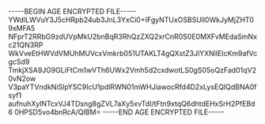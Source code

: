 -----BEGIN AGE ENCRYPTED FILE-----
YWdlLWVuY3J5cHRpb24ub3JnL3YxCi0+IFgyNTUxOSBSUll0WkJyMjZHT09xMFA5
NFprT2RRbG9zdUVpMkU2bnBqR3RhQzZXQ2xrCnR0S0E0MXFvMEdaSmNxc21QN3RP
WkVveEtHWVdVMUhMUVcxVmkrb051UTAKLT4gQXstZ3JlYXNlIElcKm9afVcgcSd9
TmkjXSA9JG9GLiFtCm1wVTh6UWx2Vmh5d2cxdwotLS0gS05oQzFad01qV20vN2ow
V3paYTVndkNiSlpYSC9IcU1pdlRWN01mWHJiawocRfd4D2xLysEQIQdBNA0fsyf1
aufnuhXylNTcxVJ4TDsng8gZVL7aXy5xvTdI/tFtn9xtqQ6dhtdEHxSrH2PfEBd6
0HPSD5vo4bnRcA/QIBM=
-----END AGE ENCRYPTED FILE-----
